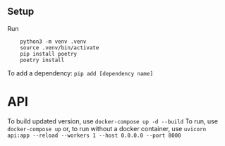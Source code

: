 ## Setup
Run 
```
    python3 -m venv .venv
    source .venv/bin/activate
    pip install poetry
    poetry install
```

To add a dependency: `pip add [dependency name]`


# API
To build updated version, use `docker-compose up -d --build`
To run, use `docker-compose up`
or, to run without a docker container, use `uvicorn api:app --reload --workers 1 --host 0.0.0.0 --port 8000`